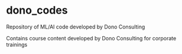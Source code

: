 # dono_codes
Repository of ML/AI code developed by Dono Consulting

Contains course content developed by Dono Consulting for corporate trainings
